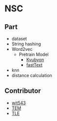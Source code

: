# NSC

## Part
- dataset
- String hashing
- Word2vec
    - Pretrain Model
        - [Kyubyon](https://github.com/Kyubyong/wordvectors)
        - [fastText](https://github.com/facebookresearch/fastText/blob/master/pretrained-vectors.md)
- knn
- distance calculation

## Contributor
- [wit543](https://github.com/wit543)
- [TEM]()
- [TLE]()